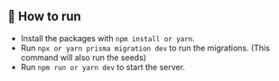 ## 🚀 How to run

- Install the packages with `npm install or yarn`.
- Run `npx or yarn prisma migration dev` to run the migrations. (This command will also run the seeds)
- Run `npm run or yarn dev` to start the server.